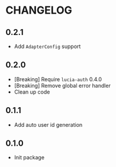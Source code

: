 # CHANGELOG

## 0.2.1

- Add `AdapterConfig` support

## 0.2.0

- [Breaking] Require `lucia-auth` 0.4.0
- [Breaking] Remove global error handler
- Clean up code

## 0.1.1

- Add auto user id generation

## 0.1.0

- Init package

